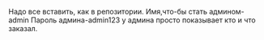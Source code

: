 Надо все вставить, как в репозитории.
Имя,что-бы стать админом-admin
Пароль админа-admin123
у админа просто показывает кто и что заказал.
